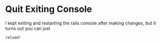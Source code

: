 # Quit Exiting Console

I kept exiting and restarting the rails console after making changes, but it turns out you can just 

```
reload!
```
